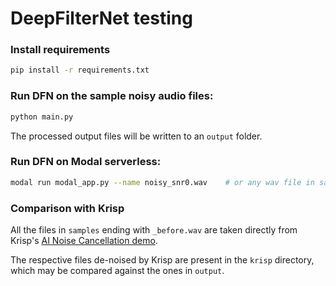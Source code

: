 # DeepFilterNet testing

### Install requirements
```sh
pip install -r requirements.txt
```

### Run DFN on the sample noisy audio files:
```sh
python main.py
```
The processed output files will be written to an `output` folder.

### Run DFN on Modal serverless:
```sh
modal run modal_app.py --name noisy_snr0.wav    # or any wav file in samples
```

### Comparison with Krisp
All the files in `samples` ending with `_before.wav` are taken directly from Krisp's [AI Noise Cancellation demo](https://krisp.ai/krisp-demo-all-products/).

The respective files de-noised by Krisp are present in the `krisp` directory, which may be compared against the ones in `output`.